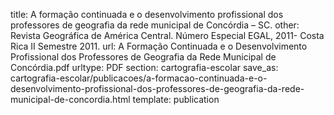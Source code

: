 title: A formação continuada e o desenvolvimento profissional dos professores de geografia da rede municipal de Concórdia – SC.
other: Revista Geográfica de América Central. Número Especial EGAL, 2011- Costa Rica II Semestre 2011.
url: A Formação Continuada e o Desenvolvimento Profissional dos Professores de Geografia da Rede Municipal de Concórdia.pdf
urltype: PDF
section: cartografia-escolar
save_as: cartografia-escolar/publicacoes/a-formacao-continuada-e-o-desenvolvimento-profissional-dos-professores-de-geografia-da-rede-municipal-de-concordia.html
template: publication
